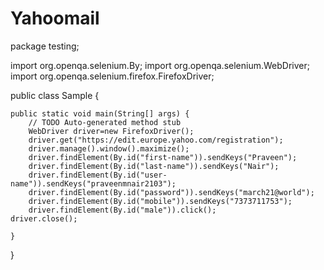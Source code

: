 # Yahoomail

package testing;

import org.openqa.selenium.By;
import org.openqa.selenium.WebDriver;
import org.openqa.selenium.firefox.FirefoxDriver;

public class Sample {

	public static void main(String[] args) {
		// TODO Auto-generated method stub
		WebDriver driver=new FirefoxDriver();
		driver.get("https://edit.europe.yahoo.com/registration");
		driver.manage().window().maximize();
		driver.findElement(By.id("first-name")).sendKeys("Praveen");
		driver.findElement(By.id("last-name")).sendKeys("Nair");
		driver.findElement(By.id("user-name")).sendKeys("praveenmnair2103");
		driver.findElement(By.id("password")).sendKeys("march21@world");
		driver.findElement(By.id("mobile")).sendKeys("7373711753");
		driver.findElement(By.id("male")).click();
    driver.close();
    
	}

}
